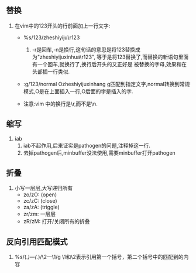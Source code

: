 ## 替换
1. 在vim中的123开头的行前面加上一行文字:
	- %s/123/zheshiyiju\r123

		1. -r是回车,-n是换行,这句话的意思是将123替换成为"zheshiyijuxinhua\r123",
			等于是将123替换了,而替换的新语句里面有一个回车,就换行了,换行后开头的又正好是
		被替换的字母,效果和在头部插一行类似.

	- :g/123/normal Ozheshiyijuxinhang
		g匹配到指定文字,normal转换到常规模式,O是在上面插入一行,O后面的字是插入的字.

	- 注意:vim 中的换行是\r,而不是\n.

## 缩写
1. iab
	1. iab不起作用,后来证实是pathogen的问题,注释掉这一行.
	2. 去掉pathogen后,minbuffer没法使用,需要minbuffer打开pathogen

## 折叠
1. 小写一层层,大写递归所有
	- zo/zO: (open)
	- zc/zC: (close)
	- za/zA: (triggle)
	- zr/zm: 一层层
	- zR/zM: 打开/关闭所有的折叠

## 反向引用匹配模式
1. %s/\(.*\)—\(.*\)/\2—\1/g
	\1和\2表示引用第一个括号，第二个括号中的匹配到的内容
